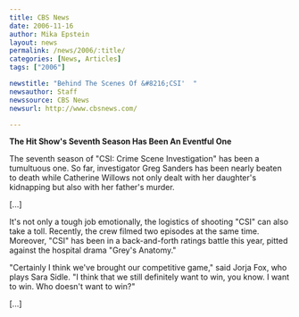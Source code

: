 ```yaml
---
title: CBS News
date: 2006-11-16
author: Mika Epstein
layout: news
permalink: /news/2006/:title/
categories: [News, Articles]
tags: ["2006"]

newstitle: "Behind The Scenes Of &#8216;CSI'  "
newsauthor: Staff  
newssource: CBS News  
newsurl: http://www.cbsnews.com/  

---
```


**The Hit Show's Seventh Season Has Been An Eventful One**

The seventh season of "CSI: Crime Scene Investigation" has been a tumultuous one. So far, investigator Greg Sanders has been nearly beaten to death while Catherine Willows not only dealt with her daughter's kidnapping but also with her father's murder. 

[...]

It's not only a tough job emotionally, the logistics of shooting "CSI" can also take a toll. Recently, the crew filmed two episodes at the same time. Moreover, "CSI" has been in a back-and-forth ratings battle this year, pitted against the hospital drama "Grey's Anatomy." 

"Certainly I think we've brought our competitive game," said Jorja Fox, who plays Sara Sidle. "I think that we still definitely want to win, you know. I want to win. Who doesn't want to win?" 

[...]

